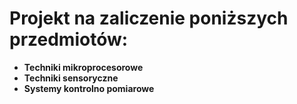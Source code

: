 # Projekt na zaliczenie poniższych przedmiotów:
* **Techniki mikroprocesorowe**
* **Techniki sensoryczne**
* **Systemy kontrolno pomiarowe**
